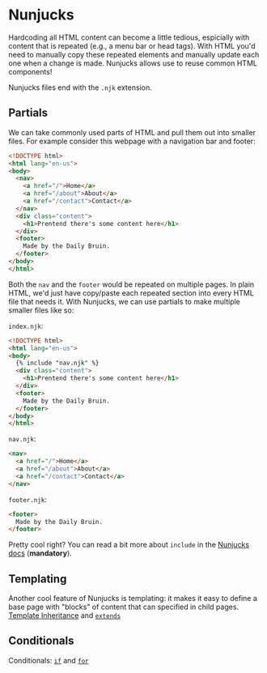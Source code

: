 # Nunjucks
Hardcoding all HTML content can become a little tedious, espicially with content that is repeated (e.g., a menu bar or head tags). With HTML you'd need to manually copy these repeated elements and manually update each one when a change is made. Nunjucks allows use to reuse common HTML components!

Nunjucks files end with the `.njk` extension.

## Partials
We can take commonly used parts of HTML and pull them out into smaller files. For example consider this webpage with a navigation bar and footer:

```html
<!DOCTYPE html>
<html lang="en-us">
<body>
  <nav>
    <a href="/">Home</a>
    <a href="/about">About</a>
    <a href="/contact">Contact</a>
  </nav>
  <div class="content">
    <h1>Prentend there's some content here</h1>
  </div>
  <footer>
    Made by the Daily Bruin. 
  </footer>
</body>
</html>
```

Both the `nav` and the `footer` would be repeated on multiple pages. In plain HTML, we'd just have copy/paste each repeated section into every HTML file that needs it. With Nunjucks, we can use partials to make multiple smaller files like so:

`index.njk`:
```html
<!DOCTYPE html>
<html lang="en-us">
<body>
  {% include "nav.njk" %}
  <div class="content">
    <h1>Prentend there's some content here</h1>
  </div>
  <footer>
    Made by the Daily Bruin. 
  </footer>
</body>
</html>
```

`nav.njk`:
```html
<nav>
  <a href="/">Home</a>
  <a href="/about">About</a>
  <a href="/contact">Contact</a>
</nav>
```

`footer.njk`:
```html
<footer>
  Made by the Daily Bruin. 
</footer>
```

Pretty cool right? You can read a bit more about `include` in the [Nunjucks docs](https://mozilla.github.io/nunjucks/templating.html#include) (**mandatory**).

## Templating
Another cool feature of Nunjucks is templating: it makes it easy to define a base page with "blocks" of content that can specified in child pages. 
[Template Inheritance](https://mozilla.github.io/nunjucks/templating.html#template-inheritance) and [`extends`](https://mozilla.github.io/nunjucks/templating.html#extends)


## Conditionals
Conditionals: [`if`](https://mozilla.github.io/nunjucks/templating.html#if) and [`for`](https://mozilla.github.io/nunjucks/templating.html#for)
